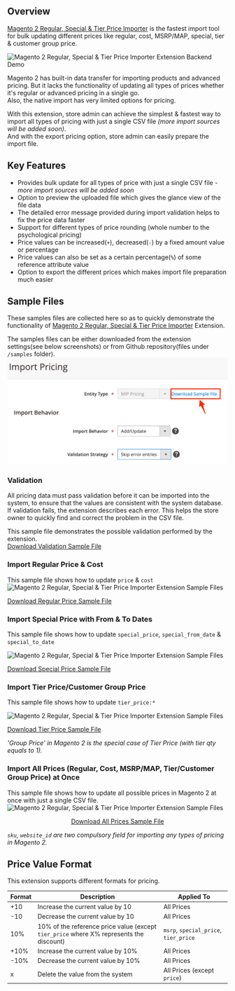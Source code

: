 
## Overview
[Magento 2 Regular, Special & Tier Price Importer](https://www.magepsycho.com/extensions/magento-2/magento2-mass-regular-special-tier-group-price-importer.html) is the fastest import tool for bulk updating different prices like regular, cost, MSRP/MAP, special, tier & customer group price.  
  
![Magento 2 Regular, Special & Tier Price Importer Extension Backend Demo](http://g.recordit.co/9t1Dt1srQD.gif)  
  
Magento 2 has built-in data transfer for importing products and advanced pricing. But it lacks the functionality of updating all types of prices whether it's regular or advanced pricing in a single go.  
Also, the native import has very limited options for pricing.  
  
With this extension, store admin can achieve the simplest & fastest way to import all types of pricing with just a single CSV file *(more import sources will be added soon)*.  
And with the export pricing option, store admin can easily prepare the import file.  
  
## Key Features
* Provides bulk update for all types of price with just a single CSV file - *more import sources will be added soon*  
* Option to preview the uploaded file which gives the glance view of the file data  
* The detailed error message provided during import validation helps to fix the price data faster  
* Support for different types of price rounding (whole number to the psychological pricing)  
* Price values can be increased(`+`), decreased(`-`) by a fixed amount value or percentage  
* Price values can also be set as a certain percentage(`%`) of some reference attribute value  
* Option to export the different prices which makes import file preparation much easier  
  
## Sample Files  
These samples files are collected here so as to quickly demonstrate the functionality of [Magento 2 Regular, Special & Tier Price Importer](https://www.magepsycho.com/extensions/magento-2/magento2-mass-regular-special-tier-group-price-importer.html) Extension.  
  
The samples files can be either downloaded from the extension settings(see below screenshots) or from Github repository(files under `/samples` folder).  
![Magento 2 Regular, Special & Tier Price Importer Extension Sample Files](https://raw.githubusercontent.com/MagePsycho/magento2-regular-special-tier-price-importer-sample-files/master/docs/download-sample-file.png)  
  
### Validation  
All pricing data must pass validation before it can be imported into the system, to ensure that the values are consistent with the system database.    
If validation fails, the extension describes each error. This helps the store owner to quickly find and correct the problem in the CSV file.    
  
This sample file demonstrates the possible validation performed by the extension.  
[Download Validation Sample File](https://github.com/MagePsycho/magento2-regular-special-tier-price-importer-sample-files/blob/master/samples/1.validation_sample.csv)  
  
### Import Regular Price & Cost  
This sample file shows how to update `price` & `cost`
 ![Magento 2 Regular, Special & Tier Price Importer Extension Sample Files](http://g.recordit.co/ALTkYjrFQu.gif)
 
 [Download Regular Price Sample File](https://github.com/MagePsycho/magento2-regular-special-tier-price-importer-sample-files/blob/master/samples/3.regular_price_sample.csv)  
  

### Import Special Price with From & To Dates  
This sample file shows how to update `special_price`, `special_from_date` & `special_to_date`

 ![Magento 2 Regular, Special & Tier Price Importer Extension Sample Files](http://g.recordit.co/QeJFtXKMA2.gif)
 
  [Download Special Price Sample File](https://github.com/MagePsycho/magento2-regular-special-tier-price-importer-sample-files/blob/master/samples/4.special_price_sample.csv)   
  
### Import Tier Price/Customer Group Price  
 This sample file shows how to update `tier_price:*`
 
 ![Magento 2 Regular, Special & Tier Price Importer Extension Sample Files](http://g.recordit.co/UvCGAMUson.gif)
 
  [Download Tier Price Sample File](https://github.com/MagePsycho/magento2-regular-special-tier-price-importer-sample-files/blob/master/samples/5.tier_price_sample.csv)   

*'Group Price' in Magento 2 is the special case of Tier Price (with tier qty equals to 1).*

### Import All Prices (Regular, Cost, MSRP/MAP, Tier/Customer Group Price)  at Once
This sample file shows how to update all possible prices in Magento 2 at once with just a single CSV file.
![Magento 2 Regular, Special & Tier Price Importer Extension Sample Files](http://g.recordit.co/biMoNGTqVb.gif)

<p style="text-align: center;">
  <a href="https://github.com/MagePsycho/magento2-regular-special-tier-price-importer-sample-files/blob/master/samples/2.all_prices_sample.csv" title="Download All Prices Sample File">Download All Prices Sample File</a> 
</p>  

  *`sku`, `website_id` are two compulsory field for importing any types of pricing in Magento 2.*
 ## Price Value Format 
This extension supports different formats for pricing.


| Format | Description | Applied To |
| ------- | -------------- | ------------ |
| +10   | Increase the current value by 10  | All Prices |
| -10   | Decrease the current value by 10  | All Prices |
| 10%   | 10% of the reference price value (except `tier_price` where X% represents the discount) | `msrp`, `special_price`, `tier_price` |
| +10%  | Increase the current value by 10%  | All Prices |
| -10%  | Decrease the current value by 10%  | All Prices |
| x | Delete the value from the system  | All Prices (except `price`) |
